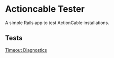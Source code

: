 # Actioncable Tester

<!-- This REAMDE should be read by running `./bin/rails server` -->

A simple Rails app to test ActionCable installations.

## Tests

[Timeout Diagnostics](/timeouts)